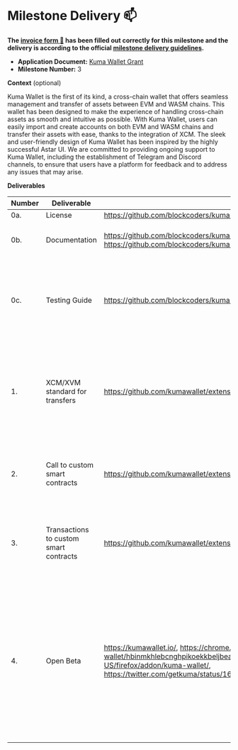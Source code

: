 # Milestone Delivery :mailbox:

**The [invoice form :pencil:](https://docs.google.com/forms/d/e/1FAIpQLSfmNYaoCgrxyhzgoKQ0ynQvnNRoTmgApz9NrMp-hd8mhIiO0A/viewform) has been filled out correctly for this milestone and the delivery is according to the official [milestone delivery guidelines](https://github.com/w3f/Grants-Program/blob/master/docs/milestone-deliverables-guidelines.md).**

* **Application Document:** [Kuma Wallet Grant](https://github.com/w3f/Grants-Program/blob/master/applications/cross-chain-wallet.md)
* **Milestone Number:** 3

**Context** (optional)

Kuma Wallet is the first of its kind, a cross-chain wallet that offers seamless management and transfer of assets between EVM and WASM chains. This wallet has been designed to make the experience of handling cross-chain assets as smooth and intuitive as possible. With Kuma Wallet, users can easily import and create accounts on both EVM and WASM chains and transfer their assets with ease, thanks to the integration of XCM. The sleek and user-friendly design of Kuma Wallet has been inspired by the highly successful Astar UI. We are committed to providing ongoing support to Kuma Wallet, including the establishment of Telegram and Discord channels, to ensure that users have a platform for feedback and to address any issues that may arise.

**Deliverables**

| Number | Deliverable | Link | Notes |
| ------------- | ------------- | ------------- |------------- |
| 0a. | License | https://github.com/blockcoders/kuma-wallet/blob/main/LICENSE | MIT |
| 0b. | Documentation | https://github.com/blockcoders/kuma-wallet/blob/main/README.md, https://github.com/blockcoders/kuma-wallet/blob/main/README-es.md | **english** and **spanish** versions of the documentation |
| 0c. | Testing Guide | https://github.com/blockcoders/kuma-wallet#running-locally | Unit test and end to end tests will cover the core functions to ensure everything works as expected |
| 1. | XCM/XVM standard for transfers | https://github.com/kumawallet/extension/blob/main/src/constants/xcm.ts | Implement the XCM/XVM standard to enable the transfer of assets between EVM and WASM accounts on different chains. |
| 2. | Call to custom smart contracts | https://github.com/kumawallet/extension/blob/main/src/pages/callContract/CallContract.tsx | Provide the ability to call custom smart contracts for both EVM and WASM accounts. |
| 3. | Transactions to custom smart contracts | https://github.com/kumawallet/extension/blob/main/src/providers/txProvider/TxProvider.tsx | Enable users to execute transactions on custom smart contracts for both EVM and WASM. |
| 4. | Open Beta | https://kumawallet.io/, https://chrome.google.com/webstore/detail/kuma-wallet/hbinmkhlebcnghpikoekkbeljbealbje, https://addons.mozilla.org/en-US/firefox/addon/kuma-wallet/, https://twitter.com/getkuma/status/1678075363165888513 | Create an open Beta of the wallet for Moonbeam and Astar users to test it (with both mainnets and testnets available). Telegram and Discord channels will be created for the beta that will be announced on Twitter. |